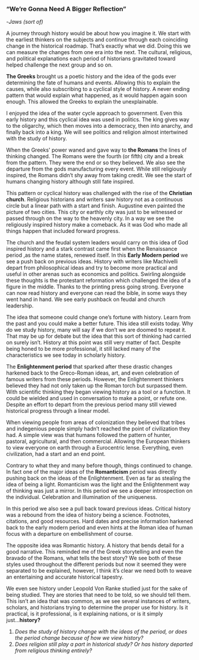 ### “We’re Gonna Need A Bigger Reflection”
  -*Jaws (sort of)*

A journey through history would be about how you imagine it. We start with the earliest thinkers on the subjects and continue through each coinciding change in the historical roadmap. That’s exactly what we did. Doing this we can measure the changes from one era into the next. The cultural, religious, and political explanations each period of historians gravitated toward helped challenge the next group and so on.

**The Greeks** brought us a poetic history and the idea of the gods ever determining the fate of humans and events. Allowing this to explain the causes, while also subscribing to a cyclical style of history. A never ending pattern that would explain what happened, as it would happen again soon enough. This allowed the Greeks to explain the unexplainable.

I enjoyed the idea of the water cycle approach to government. Even this early history and this cyclical idea was used in politics. The king gives way to the oligarchy, which then moves into a democracy, then into anarchy, and finally back into a king. We will see politics and religion almost intertwined with the study of history.

When the Greeks' power waned and gave way to **the Romans** the lines of thinking changed. The Romans were the fourth (or fifth) city and a break from the pattern. They were the end or so they believed. We also see the departure from the gods manufacturing every event. While still religiously inspired, the Romans didn’t shy away from taking credit. We see the start of humans changing history although still fate inspired.

This pattern or cyclical history was challenged with the rise of the **Christian church**. Religious historians and writers saw history not as a continuous circle but a linear path with a start and finish. Augustine even painted the picture of two cities. This city or earthly city was just to be witnessed or passed through on the way to the heavenly city. In a way we see the religiously inspired history make a comeback. As it was God who made all things happen that included forward progress. 

The church and the feudal system leaders would carry on this idea of God inspired history and a stark contrast came first when the Renaissance period ,as the name states, renewed itself. In this **Early Modern period** we see a push back on previous ideas. History with writers like Machivelli depart from philosophical ideas and try to become more practical and useful in other arenas such as economics and politics. Swirling alongside these thoughts is the protestant reformation which challenged the idea of a figure in the middle. Thanks to the printing press going strong. Everyone can now  read history and everyone can read the bible, in some ways they went hand in hand. We see early pushback on feudal and church leadership.

The idea that someone could change one’s fortune with history. Learn from the past and you could make a better future. This idea still exists today. Why do we study history, many will say if we don’t we are doomed to repeat it. That may be up for debate but the idea that this sort of thinking had carried on surely isn’t. History at this point was still very matter of fact. Despite being honed to be more professional, it still lacked many of the characteristics we see today in scholarly history.

The **Enlightenment period** that sparked after these drastic changes harkened back to the Greco-Roman ideas, art, and even celebration of famous writers from these periods. However, the Enlightenment  thinkers believed they had not only taken up the Roman torch but surpassed them. With scientific thinking they began viewing history as a tool or a function. It could be wielded and used in conversation to make a point, or refute one. Despite an effort to depart from the previous period many still viewed historical progress through a linear model. 

When viewing people from areas of colonization they believed that tribes and indegenious people simply hadn’t reached the point of civilization they had. A simple view was that humans followed the pattern of hunter, pastoral, agricultural, and then commercial. Allowing the European thinkers to view everyone on earth through a Eurocentric lense. Everything, even civilization, had a start and an end point.

Contrary to what they and many before though, things continued to change. In fact one of the major ideas of the **Romanticism** period was directly pushing back on the ideas of the Enlightenment. Even as far as stealing the idea of being a light. Romanticism was the light and the Enlightenment way of thinking was just a mirror. In this period we see a deeper introspection on the individual. Celebration and illumination of the uniqueness.
	
In this period we also see a pull back toward previous ideas. Critical history was a rebound from the idea of history being a science. Footnotes, citations, and good resources. Hard dates and precise information harkened back to the early modern period and even hints at the Roman idea of human focus with a departure on embellishment of course.

The opposite idea was Romantic history. A history that bends detail for a good narrative. This reminded me of the Greek storytelling and even the bravado of the Romans, what tells the best story? We see both of these styles used throughout the different periods but now it seemed they were separated to be explained, however, I think it’s clear we need both to weave an entertaining and accurate historical tapestry.

We even see history under Leopold Von Ranke studied just for the sake of being studied. They are stories that need to be told, so we should tell them. This isn’t an idea that was common, as we see several instances of writers, scholars, and historians trying to determine the proper use for history. Is it practical, is it professional, is it explaining nations, or is it simply just...**history?** 

1. *Does the study of history change with the ideas of the period, or does the period change because of how we view history?*
2. *Does religion still play a part in historical study? Or has history departed from religious thinking entirely?*
 